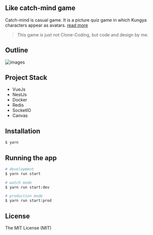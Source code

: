 ## Like catch-mind game

Catch-mind is casual game. It is a picture quiz game in which Kungya characters appear as avatars. [read more](https://namu.wiki/w/%EC%BA%90%EC%B9%98%EB%A7%88%EC%9D%B8%EB%93%9C)

> This game is just not Clone-Coding, but code and design by me.

## Outline

![images](https://i.imgur.com/VqULeYN.png)

## Project Stack

- VueJs
- NestJs
- Docker
- Redis
- SocketIO
- Canvas

## Installation

```bash
$ yarn
```

## Running the app

```bash
# development
$ yarn run start

# watch mode
$ yarn run start:dev

# production mode
$ yarn run start:prod
```

## License

The MIT License (MIT)
